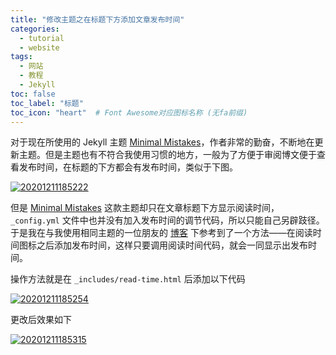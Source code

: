 ```yaml
---
title: "修改主题之在标题下方添加文章发布时间"
categories:
  - tutorial
  - website
tags:
  - 网站
  - 教程
  - Jekyll
toc: false
toc_label: "标题"
toc_icon: "heart"  # Font Awesome对应图标名称 (无fa前缀)	
---
```


对于现在所使用的 Jekyll 主题 [Minimal Mistakes](https://mmistakes.github.io/minimal-mistakes/)，作者非常的勤奋，不断地在更新主题。但是主题也有不符合我使用习惯的地方，一般为了方便于审阅博文便于查看发布时间，在标题的下方都会有发布时间，类似于下图。

[![20201211185222](https://cdn.jsdelivr.net/gh/sunete/imghost/img20201211185222.png)](https://cdn.jsdelivr.net/gh/sunete/imghost/img20201211185222.png)

但是 [Minimal Mistakes](https://mmistakes.github.io/minimal-mistakes/) 这款主题却只在文章标题下方显示阅读时间，`_config.yml` 文件中也并没有加入发布时间的调节代码，所以只能自己另辟跂径。于是我在与我使用相同主题的一位朋友的 [博客](https://ericluo.github.io/) 下参考到了一个方法——在阅读时间图标之后添加发布时间，这样只要调用阅读时间代码，就会一同显示出发布时间。

操作方法就是在 `_includes/read-time.html` 后添加以下代码

[![20201211185254](https://cdn.jsdelivr.net/gh/sunete/imghost/img20201211185254.png)](https://cdn.jsdelivr.net/gh/sunete/imghost/img20201211185254.png)

更改后效果如下

[![20201211185315](https://cdn.jsdelivr.net/gh/sunete/imghost/img20201211185315.png)](https://cdn.jsdelivr.net/gh/sunete/imghost/img20201211185315.png)